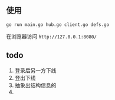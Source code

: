 ## 使用
```
go run main.go hub.go client.go defs.go
```
在浏览器访问
`http://127.0.0.1:8080/`

## todo
1. 登录后另一方下线
2. 登出下线
3. 抽象出结构信息的
4.
